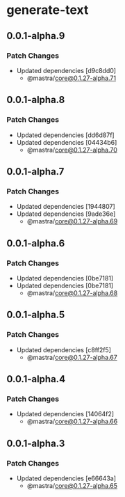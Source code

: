 # generate-text

## 0.0.1-alpha.9

### Patch Changes

- Updated dependencies [d9c8dd0]
  - @mastra/core@0.1.27-alpha.71

## 0.0.1-alpha.8

### Patch Changes

- Updated dependencies [dd6d87f]
- Updated dependencies [04434b6]
  - @mastra/core@0.1.27-alpha.70

## 0.0.1-alpha.7

### Patch Changes

- Updated dependencies [1944807]
- Updated dependencies [9ade36e]
  - @mastra/core@0.1.27-alpha.69

## 0.0.1-alpha.6

### Patch Changes

- Updated dependencies [0be7181]
- Updated dependencies [0be7181]
  - @mastra/core@0.1.27-alpha.68

## 0.0.1-alpha.5

### Patch Changes

- Updated dependencies [c8ff2f5]
  - @mastra/core@0.1.27-alpha.67

## 0.0.1-alpha.4

### Patch Changes

- Updated dependencies [14064f2]
  - @mastra/core@0.1.27-alpha.66

## 0.0.1-alpha.3

### Patch Changes

- Updated dependencies [e66643a]
  - @mastra/core@0.1.27-alpha.65
